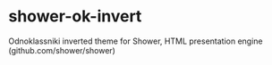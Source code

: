 shower-ok-invert
================

Odnoklassniki inverted theme for Shower, HTML presentation engine (github.com/shower/shower)
